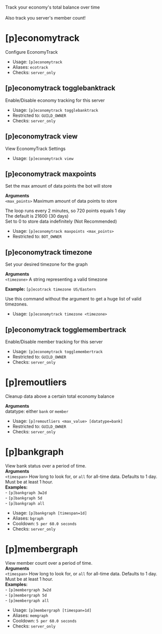 Track your economy's total balance over time<br/><br/>Also track you server's member count!

# [p]economytrack
Configure EconomyTrack<br/>
 - Usage: `[p]economytrack`
 - Aliases: `ecotrack`
 - Checks: `server_only`
## [p]economytrack togglebanktrack
Enable/Disable economy tracking for this server<br/>
 - Usage: `[p]economytrack togglebanktrack`
 - Restricted to: `GUILD_OWNER`
 - Checks: `server_only`
## [p]economytrack view
View EconomyTrack Settings<br/>
 - Usage: `[p]economytrack view`
## [p]economytrack maxpoints
Set the max amount of data points the bot will store<br/>

**Arguments**<br/>
`<max_points>` Maximum amount of data points to store<br/>

The loop runs every 2 minutes, so 720 points equals 1 day<br/>
The default is 21600 (30 days)<br/>
Set to 0 to store data indefinitely (Not Recommended)<br/>
 - Usage: `[p]economytrack maxpoints <max_points>`
 - Restricted to: `BOT_OWNER`
## [p]economytrack timezone
Set your desired timezone for the graph<br/>

**Arguments**<br/>
`<timezone>` A string representing a valid timezone<br/>

**Example:** `[p]ecotrack timezone US/Eastern`<br/>

Use this command without the argument to get a huge list of valid timezones.<br/>
 - Usage: `[p]economytrack timezone <timezone>`
## [p]economytrack togglemembertrack
Enable/Disable member tracking for this server<br/>
 - Usage: `[p]economytrack togglemembertrack`
 - Restricted to: `GUILD_OWNER`
 - Checks: `server_only`
# [p]remoutliers
Cleanup data above a certain total economy balance<br/>

**Arguments**<br/>
datatype: either `bank` or `member`<br/>
 - Usage: `[p]remoutliers <max_value> [datatype=bank]`
 - Restricted to: `GUILD_OWNER`
 - Checks: `server_only`
# [p]bankgraph
View bank status over a period of time.<br/>
**Arguments**<br/>
`<timespan>` How long to look for, or `all` for all-time data. Defaults to 1 day.<br/>
Must be at least 1 hour.<br/>
**Examples:**<br/>
    - `[p]bankgraph 3w2d`<br/>
    - `[p]bankgraph 5d`<br/>
    - `[p]bankgraph all`<br/>
 - Usage: `[p]bankgraph [timespan=1d]`
 - Aliases: `bgraph`
 - Cooldown: `5 per 60.0 seconds`
 - Checks: `server_only`
# [p]membergraph
View member count over a period of time.<br/>
**Arguments**<br/>
`<timespan>` How long to look for, or `all` for all-time data. Defaults to 1 day.<br/>
Must be at least 1 hour.<br/>
**Examples:**<br/>
    - `[p]membergraph 3w2d`<br/>
    - `[p]membergraph 5d`<br/>
    - `[p]membergraph all`<br/>
 - Usage: `[p]membergraph [timespan=1d]`
 - Aliases: `memgraph`
 - Cooldown: `5 per 60.0 seconds`
 - Checks: `server_only`
